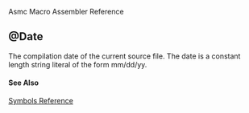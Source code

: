 Asmc Macro Assembler Reference

## @Date

The compilation date of the current source file. The date is a constant length string literal of the form mm/dd/yy.

#### See Also

[Symbols Reference](readme.md)
